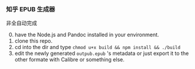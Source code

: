 ### 知乎 EPUB 生成器

非全自动完成

0. have the Node.js and Pandoc installed in your environment.
1. clone this repo.
2. cd into the dir and type `chmod u+x build && npm install && ./build`
3. edit the newly generated `outpub.epub` 's metadata or just export it to the other formate with Calibre or something else.
